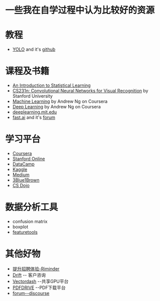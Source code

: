 # 一些我在自学过程中认为比较好的资源

# 教程
* [YOLO](https://pjreddie.com/darknet/yolo/) and it's [github](https://github.com/AlexeyAB/darknet)

# 课程及书籍
* [An Introduction to Statistical Learning](http://www-bcf.usc.edu/~gareth/ISL/)
* [CS231n: Convolutional Neural Networks for Visual Recognition](http://cs231n.stanford.edu/) by Stanford University
* [Machine Learning](https://www.coursera.org/learn/machine-learning) by Andrew Ng on Coursera
* [Deep Learning](https://www.coursera.org/specializations/deep-learning) by Andrew Ng on Coursera
* [deeplearning.mit.edu](https://deeplearning.mit.edu/)
* [fast.ai](https://www.fast.ai/) and it's [forum](https://forums.fast.ai/)

# 学习平台
* [Coursera](https://www.coursera.org/)
* [Stanford Online](https://online.stanford.edu/courses)
* [DataCamp](https://www.datacamp.com/)
* [Kaggle](https://www.kaggle.com/)
* [Medium](https://medium.com/)
* [3Blue1Brown](https://www.youtube.com/channel/UCYO_jab_esuFRV4b17AJtAw)
* [CS Dojo](https://www.youtube.com/channel/UCxX9wt5FWQUAAz4UrysqK9A)

# 数据分析工具
* confusion matrix
* boxplot
* [featuretools](https://www.featuretools.com/)

# 其他好物
* [提升招聘体验-Riminder](https://www.riminder.net/)
* [Drift](https://www.drift.com/)  -- 客户咨询
* [Vectordash](https://vectordash.com/)  --共享GPU平台
* [PDFDRIVE](https://www.pdfdrive.com/)  --PDF下载平台
* [forum--discourse](https://www.discourse.org/)
